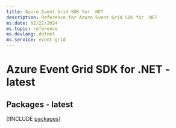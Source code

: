 ```yaml
---
title: Azure Event Grid SDK for .NET
description: Reference for Azure Event Grid SDK for .NET
ms.date: 02/22/2024
ms.topic: reference
ms.devlang: dotnet
ms.service: event-grid
---
```

# Azure Event Grid SDK for .NET - latest
## Packages - latest
[!INCLUDE [packages](event-grid-index.md)]